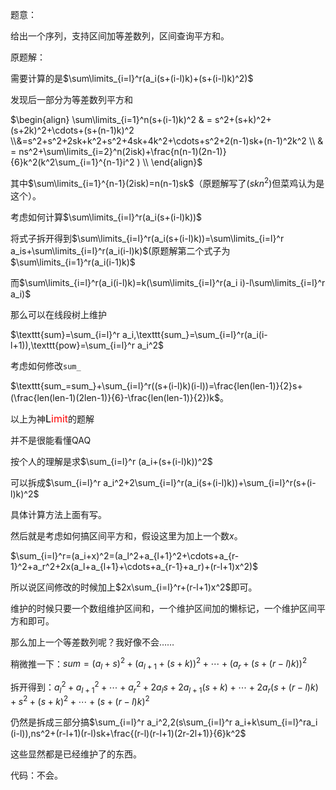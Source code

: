 
<!--more-->

题意：

给出一个序列，支持区间加等差数列，区间查询平方和。



原题解：

需要计算的是$\sum\limits_{i=l}^r(a_i(s+(i-l)k)+(s+(i-l)k)^2)$

发现后一部分为等差数列平方和

$\begin{align} \sum\limits_{i=1}^n(s+(i-1)k)^2 & = s^2+(s+k)^2+(s+2k)^2+\cdots+(s+(n-1)k)^2 \\&=s^2+s^2+2sk+k^2+s^2+4sk+4k^2+\cdots+s^2+2(n-1)sk+(n-1)^2k^2 \\ & = ns^2+\sum\limits_{i=2}^n(2isk)+\frac{n(n-1)(2n-1)}{6}k^2(k^2\sum_{i=1}^{n-1}i^2 ) \\ \end{align}$

其中$\sum\limits_{i=1}^{n-1}(2isk)=n(n-1)sk$（原题解写了$(skn^2)$但菜鸡认为是这个）。

考虑如何计算$\sum\limits_{i=l}^r(a_i(s+(i-l)k))$

将式子拆开得到$\sum\limits_{i=l}^r(a_i(s+(i-l)k))=\sum\limits_{i=l}^r a_is+\sum\limits_{i=l}^r(a_i(i-l)k)$(原题解第二个式子为$\sum\limits_{i=1}^r(a_i(i-1)k)$

而$\sum\limits_{i=l}^r(a_i(i-l)k)=k(\sum\limits_{i=l}^r(a_i i)-l\sum\limits_{i=l}^r a_i)$

那么可以在线段树上维护

$\texttt{sum}=\sum_{i=l}^r a_i,\texttt{sum_}=\sum_{i=l}^r(a_i(i-l+1)),\texttt{pow}=\sum_{i=l}^r a_i^2$

考虑如何修改$\texttt{sum_}$

$\texttt{sum_=sum_}+\sum_{i=l}^r((s+(i-l)k)(i-l))=\frac{len(len-1)}{2}s+(\frac{len(len-1)(2len-1)}{6}-\frac{len(len-1)}{2})k$。

以上为神<font color=#000000 size=3>L</font><font color=#FF0000 size=3>imit</font>的题解



并不是很能看懂QAQ

按个人的理解是求$\sum_{i=l}^r (a_i+(s+(i-l)k))^2$

可以拆成$\sum_{i=l}^r a_i^2+2\sum_{i=l}^r(a_i(s+(i-l)k))+\sum_{i=l}^r(s+(i-l)k)^2$

具体计算方法上面有写。

然后就是考虑如何搞区间平方和，假设这里为加上一个数$x$。

$\sum_{i=l}^r=(a_i+x)^2=(a_l^2+a_{l+1}^2+\cdots+a_{r-1}^2+a_r^2+2x(a_l+a_{l+1}+\cdots+a_{r-1}+a_r)+(r-l+1)x^2)$

所以说区间修改的时候加上$2x\sum_{i=l}^r+(r-l+1)x^2$即可。

维护的时候只要一个数组维护区间和，一个维护区间加的懒标记，一个维护区间平方和即可。

那么加上一个等差数列呢？我好像不会……

稍微推一下：$sum=(a_l+s)^2+(a_{l+1}+(s+k))^2+\cdots+(a_r+(s+(r-l)k))^2$

拆开得到：$a_l^2+a_{l+1}^2+\cdots +a_r^2+2a_l s+2a_{l+1}(s+k)+\cdots+2a_r(s+(r-l)k)+s^2+(s+k)^2+\cdots+(s+(r-l)k)^2$

仍然是拆成三部分搞$\sum_{i=l}^r a_i^2,2(s\sum_{i=l}^r a_i+k\sum_{i=l}^ra_i (i-l)),ns^2+(r-l+1)(r-l)sk+\frac{(r-l)(r-l+1)(2r-2l+1)}{6}k^2$

这些显然都是已经维护了的东西。

代码：不会。

